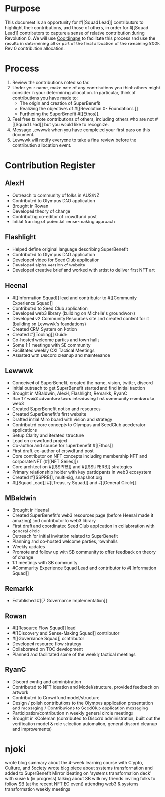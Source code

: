 

# Purpose
This document is an opportunity for #[[Squad Lead]] contributors to highlight their contributions, and those of others, in order for #[[Squad Lead]] contributors to capture a sense of relative contribution during Revolution 0. We will use [Coordinape](http://coordinape.com) to facilitate this process and use the results in determining all or part of the final allocation of the remaining 800k Rev 0 contribution allocation. 
# Process
1. Review the contributions noted so far.
2. Under your name, make note of any contributions you think others might consider in your determining allocation. In particular, think of contributions you have made to:
	- The origin and creation of SuperBenefit
	- Realizing the objectives of #[[Revolution 0- Foundations ]] 
	- Furthering the SuperBenefit #[[Ethos]].
3.  Feel free to note contributions of others, including others who are not #[[Squad Lead]] but you would like to recognize.
4. Message Lewwwk when you have completed your first pass on this document.
5. Lewwwk will notify everyone to take a final review before the contribution allocation event.

# Contribution Register
## AlexH
- Outreach to community of folks in AUS/NZ
- Contributed to Olympus DAO application
- Brought in Rowan
- Developed theory of change
- Contributing co-editor of crowdfund post
- Initial framing of potential sense-making approach

## Flashlight
- Helped define original language describing SuperBenefit
- Contributed to Olympus DAO application
- Developed video for Seed Club application
- Developed alpha version of website
- Developed creative brief and worked with artist to deliver first NFT art

## Heenal
- #[[Information Squad]] lead and contributor to #[[Community Experience Squad]] 
- Contributed to Seed Club application
- Developed web3 library (building on Michelle's groundwork)
- Developed v2 Community Resources site and created content for it (building on Lewwwk's foundations)
- Created CRM System on Notion
- Created #[[Tooling]] Guide
- Co-hosted welcome parties and town halls
- Some 1:1 meetings with SB community
- Facilitated weekly CXI Tactical Meetings 
- Assisted with Discord cleanup and maintenance

## Lewwwk
- Conceived of SuperBenefit, created the name, vision, twitter, discord
- Initial outreach to get SuperBenefit started and find initial traction
- Brought in MBaldwin, AlexH, Flashlight, Remarkk, RyanC
- Ran 17 web3 adventure tours introducing first community members to web3
- Created SuperBenefit notion and resources
- Created SuperBenefit's first website
- Drafted initial Miro board with vision and strategy
- Contributed core concepts to Olympus and SeedClub accelerator applications
- Setup Clarity and iterated structure
- Lead on crowdfund project
- Co-author and source for superbenefit #[[Ethos]] 
- First draft, co-author of crowdfund post
- Core contributor on NFT concepts including membership NFT and corporate NFT (#[[NFT Series]])
- Core architect on #[[$SPRB]] and #[[$SUPERB]] strategies
- Primary relationship holder with key participants in web3 ecosystem
- Created #[[$SPRB]], multi-sig, snapshot.org
- #[[Squad Lead]] #[[Treasury Squad]] and #[[General Circle]] 

## MBaldwin
- Brought in Heenal
- Created SuperBenefit's web3 resources page (before Heenal made it amazing) and contributor to web3 library
- First draft and coordinated Seed Club application in collaboration with general circle 
- Outreach for initial invitation related to SuperBenefit
- Planning and co-hosted welcome parties, townhalls
- Weekly updates
- Promote and follow up with SB community to offer feedback on theory of change 
- 1:1 meetings with SB community
- #Community Experience Squad Lead and contributor to #[[Information Squad]] 

## Remarkk
- Established #[[7 Governance Implementation]] 

## Rowan
- #[[Resource Flow Squad]] lead 
- #[[Discovery and Sense-Making Squad]] contributor 
- #[[Governance Squad]] contributor
- Developed resource flow strategy
- Collaborated on TOC development 
- Planned and facilitated some of the weekly tactical meetings

## RyanC
- Discord config and administration 
- Contributed to NFT ideation and Model/structure, provided feedback on artwork
- Contributed to Crowdfund model/structure 
- Design / polish contributions to the Olympus application presentation and messaging / Contributions to SeedClub application messaging
- Participation/contribution  in weekly general circle meetings
- Brought in KColeman (contributed to Discord administration, built out the verification model & role selection automation, general discord cleanup and improvements)

# njoki
wrote blog summary about the 4-week learning course with Crypto, Culture, and Society 
wrote blog piece about systems transformation and added to SuperBenefit Mirror 
ideating on 'systems transformation deck' with susie k (in progress) 
talking about SB with my friends
inviting folks to follow SB (at the recent NFT BC event) 
attending web3 & systems transformation weekly meetings 